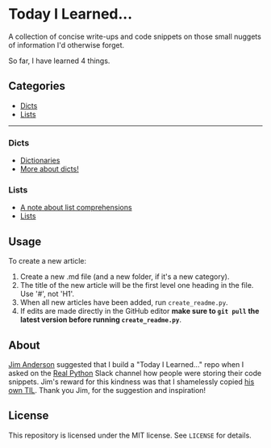 
# Today I Learned...

A collection of concise write-ups and code snippets on those small nuggets of information I'd otherwise forget.


So far, I have learned 4 things.

## Categories
- [Dicts](#dicts)
- [Lists](#lists)
----
### Dicts
- [Dictionaries](./content/Dicts/dicts.md)
- [More about dicts!](./content/Dicts/another_dict_article.md)

### Lists
- [A note about list comprehensions](./content/Lists/list_comps.md)
- [Lists](./content/Lists/lists.md)

## Usage
To create a new article:

1. Create a new .md file (and a new folder, if it's a new category).
1. The title of the new article will be the first level one heading in the file. Use '#', not 'H1'.
1. When all new articles have been added, run `create_readme.py`.
1. If edits are made directly in the GitHub editor **make sure to `git pull` the latest version before running `create_readme.py`**.

## About
[Jim Anderson](https://github.com/jima80525) suggested that I build a "Today I Learned..." repo when I asked on the [Real Python](https://realpython.com/) Slack channel how people were storing their code snippets.
Jim's reward for this kindness was that I shamelessly copied [his own TIL](https://github.com/jima80525/til). Thank you Jim, for the suggestion and inspiration!

## License
This repository is licensed under the MIT license. See `LICENSE` for details.
